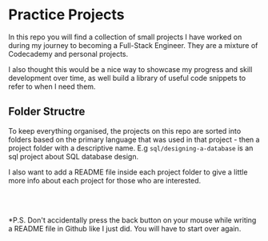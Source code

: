# Practice Projects
In this repo you will find a collection of small projects I have worked on during my journey to becoming a Full-Stack Engineer. They are a mixture of Codecademy and personal projects. 

I also thought this would be a nice way to showcase my progress and skill development over time, as well build a library of useful code snippets to refer to when I need them. 

## Folder Structre 
To keep everything organised, the projects on this repo are sorted into folders based on the primary language that was used in that project - then a project folder with a descriptive name.
E.g ``sql/designing-a-database`` is an sql project about SQL database design. 

I also want to add a README file inside each project folder to give a little more info about each project for those who are interested.

<br>

<br>

*P.S. Don't accidentally press the back button on your mouse while writing a README file in Github like I just did. You will have to start over again.
